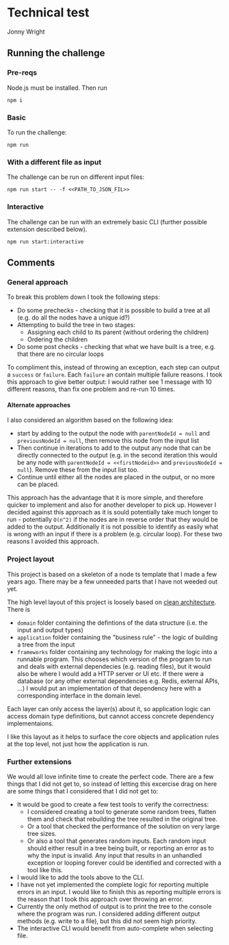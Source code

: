 # Technical test

Jonny Wright

## Running the challenge

### Pre-reqs

Node.js must be installed. Then run

```
npm i
```

### Basic

To run the challenge:

```
npm run
```

### With a different file as input

The challenge can be run on different input files:

```
npm run start -- -f <<PATH_TO_JSON_FIL>>
```

### Interactive

The challenge can be run with an extremely basic CLI (further possible extension described below).

```
npm run start:interactive

```

## Comments

### General approach

To break this problem down I took the following steps:

- Do some prechecks - checking that it is possible to build a tree at all (e.g. do all the nodes have a unique id?)
- Attempting to build the tree in two stages:
  - Assigning each child to its parent (without ordering the children)
  - Ordering the children
- Do some post checks - checking that what we have built is a tree, e.g. that there are no circular loops

To compliment this, instead of throwing an exception, each step can output a `success` or `failure`. Each `failure` an contain multiple failure reasons. I took this approach to give better output: I would rather see 1 message with 10 different reasons, than fix one problem and re-run 10 times.

#### Alternate approaches

I also considered an algorithm based on the following idea:

- start by adding to the output the node with `parentNodeId = null` and `previousNodeId = null`, then remove this node from the input list
- Then continue in iterations to add to the output any node that can be directly connected to the output (e.g. in the second iteration this would be any node with `parentNodeId = <<firstNodeid>>` and `previousNodeId = null`). Remove these from the input list too.
- Continue until either all the nodes are placed in the output, or no more can be placed.

This approach has the advantage that it is more simple, and therefore quicker to implement and also for another developer to pick up. However I decided against this approach as it is sould potentially take much longer to run - potentially `O(n^2)` if the nodes are in reverse order that they would be added to the output. Additionally it is not possible to identify as easily what is wrong with an input if there is a problem (e.g. circular loop). For these two reasons I avoided this approach.

### Project layout

This project is based on a skeleton of a node ts template that I made a few years ago. There may be a few unneeded parts that I have not weeded out yet.

The high level layout of this project is loosely based on [clean architecture](https://blog.cleancoder.com/uncle-bob/2012/08/13/the-clean-architecture.html). There is

- `domain` folder containing the defintions of the data structure (i.e. the input and output types)
- `application` folder containing the "business rule" - the logic of building a tree from the input
- `frameworks` folder containing any technology for making the logic into a runnable program. This chooses which version of the program to run and deals with external dependecies (e.g. reading files), but it would also be where I would add a HTTP server or UI etc. If there were a database (or any other external dependencies e.g. Redis, external APIs, ...) I would put an implementation of that dependency here with a corresponding interface in the domain level.

Each layer can only access the layer(s) about it, so application logic can access domain type definitions, but cannot access concrete dependency implementaions.

I like this layout as it helps to surface the core objects and application rules at the top level, not just how the application is run.

### Further extensions

We would all love infinite time to create the perfect code. There are a few things that I did not get to, so instead of letting this excercise drag on here are some things that I considered that I did not get to:

- It would be good to create a few test tools to verify the correctness:
  - I considered creating a tool to generate some random trees, flatten them and check that rebuilding the tree resulted in the original tree.
  - Or a tool that checked the performance of the solution on very large tree sizes.
  - Or also a tool that generates random inputs. Each random input should either result in a tree being built, or reporting an error as to why the input is invalid. Any input that results in an unhandled exception or looping forever could be identified and corrected with a tool like this.
- I would like to add the tools above to the CLI.
- I have not yet implemented the complete logic for reporting multiple errors in an input. I would like to finish this as reporting multiple errors is the reason that I took this approach over throwing an error.
- Currently the only method of output is to print the tree to the console where the program was run. I considered adding different output methods (e.g. write to a file), but this did not seem high priority.
- The interactive CLI would benefit from auto-complete when selecting file.
